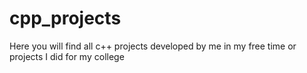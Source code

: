 # cpp_projects
Here you will find all c++ projects developed by me in my free time or projects I did for my college
